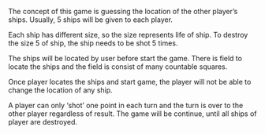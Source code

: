 The concept of this game is guessing the location of the other player’s ships. Usually, 5 ships will be given to each player. 

Each ship has different size, so the size represents life of ship. To destroy the size 5 of ship, the ship needs to be shot 5 times.

The ships will be located by user before start the game. There is field to locate the ships and the field is consist of many countable squares.

Once player locates the ships and start game, the player will not be able to change the location of any ship.

A player can only ‘shot’ one point in each turn and the turn is over to the other player regardless of result. 
The game will be continue, until all ships of player are destroyed. 
